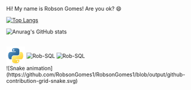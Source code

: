 Hi! My name is Robson Gomes! Are you ok? :smile:

[![Top Langs](https://github-readme-stats.vercel.app/api/top-langs/?username=RobsonGomes1&anuraghazra&langs_count=2)](https://github.com/anuraghazra/github-readme-stats)

![Anurag's GitHub stats](https://github-readme-stats.vercel.app/api?username=RobsonGomes1&show_icons=true&theme=radical&icon_color=ff00ff&title_color=ff00ff&text_color=ff3366)
<div style="display: inline_block"><br>
  <img align="center" alt="Rob-Python" height="50" width="50" src="https://raw.githubusercontent.com/devicons/devicon/master/icons/python/python-original.svg">
  <img align="center" alt="Rob-SQL" height="50" widtg="50" src = "https://image.flaticon.com/icons/png/512/1088/1088856.png">
  <img align="center" alt="Rob-SQL" height="50" widtg="50" src = "https://seeklogo.com/images/P/power-bi-microsoft-logo-E4FC8DE4A9-seeklogo.com.png">
  
</div>
  ![Snake animation](https://github.com/RobsonGomes1/RobsonGomes1/blob/output/github-contribution-grid-snake.svg)
